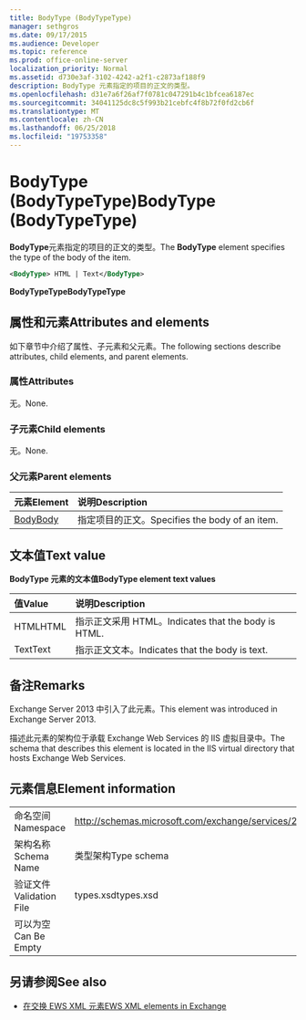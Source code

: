 ```yaml
---
title: BodyType (BodyTypeType)
manager: sethgros
ms.date: 09/17/2015
ms.audience: Developer
ms.topic: reference
ms.prod: office-online-server
localization_priority: Normal
ms.assetid: d730e3af-3102-4242-a2f1-c2873af188f9
description: BodyType 元素指定的项目的正文的类型。
ms.openlocfilehash: d31e7a6f26af7f0781c047291b4c1bfcea6187ec
ms.sourcegitcommit: 34041125dc8c5f993b21cebfc4f8b72f0fd2cb6f
ms.translationtype: MT
ms.contentlocale: zh-CN
ms.lasthandoff: 06/25/2018
ms.locfileid: "19753358"
---
```

# <a name="bodytype-bodytypetype"></a><span data-ttu-id="c9bd6-103">BodyType (BodyTypeType)</span><span class="sxs-lookup"><span data-stu-id="c9bd6-103">BodyType (BodyTypeType)</span></span>

<span data-ttu-id="c9bd6-104">**BodyType**元素指定的项目的正文的类型。</span><span class="sxs-lookup"><span data-stu-id="c9bd6-104">The **BodyType** element specifies the type of the body of the item.</span></span> 
  
```XML
<BodyType> HTML | Text</BodyType>
```

 <span data-ttu-id="c9bd6-105">**BodyTypeType**</span><span class="sxs-lookup"><span data-stu-id="c9bd6-105">**BodyTypeType**</span></span>
## <a name="attributes-and-elements"></a><span data-ttu-id="c9bd6-106">属性和元素</span><span class="sxs-lookup"><span data-stu-id="c9bd6-106">Attributes and elements</span></span>

<span data-ttu-id="c9bd6-107">如下章节中介绍了属性、子元素和父元素。</span><span class="sxs-lookup"><span data-stu-id="c9bd6-107">The following sections describe attributes, child elements, and parent elements.</span></span>
  
### <a name="attributes"></a><span data-ttu-id="c9bd6-108">属性</span><span class="sxs-lookup"><span data-stu-id="c9bd6-108">Attributes</span></span>

<span data-ttu-id="c9bd6-109">无。</span><span class="sxs-lookup"><span data-stu-id="c9bd6-109">None.</span></span>
  
### <a name="child-elements"></a><span data-ttu-id="c9bd6-110">子元素</span><span class="sxs-lookup"><span data-stu-id="c9bd6-110">Child elements</span></span>

<span data-ttu-id="c9bd6-111">无。</span><span class="sxs-lookup"><span data-stu-id="c9bd6-111">None.</span></span>
  
### <a name="parent-elements"></a><span data-ttu-id="c9bd6-112">父元素</span><span class="sxs-lookup"><span data-stu-id="c9bd6-112">Parent elements</span></span>

|<span data-ttu-id="c9bd6-113">**元素**</span><span class="sxs-lookup"><span data-stu-id="c9bd6-113">**Element**</span></span>|<span data-ttu-id="c9bd6-114">**说明**</span><span class="sxs-lookup"><span data-stu-id="c9bd6-114">**Description**</span></span>|
|:-----|:-----|
|[<span data-ttu-id="c9bd6-115">Body</span><span class="sxs-lookup"><span data-stu-id="c9bd6-115">Body</span></span>](body.md) <br/> |<span data-ttu-id="c9bd6-116">指定项目的正文。</span><span class="sxs-lookup"><span data-stu-id="c9bd6-116">Specifies the body of an item.</span></span>  <br/> |
   
## <a name="text-value"></a><span data-ttu-id="c9bd6-117">文本值</span><span class="sxs-lookup"><span data-stu-id="c9bd6-117">Text value</span></span>

<span data-ttu-id="c9bd6-118">**BodyType 元素的文本值**</span><span class="sxs-lookup"><span data-stu-id="c9bd6-118">**BodyType element text values**</span></span>

|<span data-ttu-id="c9bd6-119">**值**</span><span class="sxs-lookup"><span data-stu-id="c9bd6-119">**Value**</span></span>|<span data-ttu-id="c9bd6-120">**说明**</span><span class="sxs-lookup"><span data-stu-id="c9bd6-120">**Description**</span></span>|
|:-----|:-----|
|<span data-ttu-id="c9bd6-121">HTML</span><span class="sxs-lookup"><span data-stu-id="c9bd6-121">HTML</span></span>  <br/> |<span data-ttu-id="c9bd6-122">指示正文采用 HTML。</span><span class="sxs-lookup"><span data-stu-id="c9bd6-122">Indicates that the body is HTML.</span></span>  <br/> |
|<span data-ttu-id="c9bd6-123">Text</span><span class="sxs-lookup"><span data-stu-id="c9bd6-123">Text</span></span>  <br/> |<span data-ttu-id="c9bd6-124">指示正文文本。</span><span class="sxs-lookup"><span data-stu-id="c9bd6-124">Indicates that the body is text.</span></span>  <br/> |
   
## <a name="remarks"></a><span data-ttu-id="c9bd6-125">备注</span><span class="sxs-lookup"><span data-stu-id="c9bd6-125">Remarks</span></span>

<span data-ttu-id="c9bd6-126">Exchange Server 2013 中引入了此元素。</span><span class="sxs-lookup"><span data-stu-id="c9bd6-126">This element was introduced in Exchange Server 2013.</span></span>
  
<span data-ttu-id="c9bd6-127">描述此元素的架构位于承载 Exchange Web Services 的 IIS 虚拟目录中。</span><span class="sxs-lookup"><span data-stu-id="c9bd6-127">The schema that describes this element is located in the IIS virtual directory that hosts Exchange Web Services.</span></span>
  
## <a name="element-information"></a><span data-ttu-id="c9bd6-128">元素信息</span><span class="sxs-lookup"><span data-stu-id="c9bd6-128">Element information</span></span>

|||
|:-----|:-----|
|<span data-ttu-id="c9bd6-129">命名空间</span><span class="sxs-lookup"><span data-stu-id="c9bd6-129">Namespace</span></span>  <br/> |http://schemas.microsoft.com/exchange/services/2006/types  <br/> |
|<span data-ttu-id="c9bd6-130">架构名称</span><span class="sxs-lookup"><span data-stu-id="c9bd6-130">Schema Name</span></span>  <br/> |<span data-ttu-id="c9bd6-131">类型架构</span><span class="sxs-lookup"><span data-stu-id="c9bd6-131">Type schema</span></span>  <br/> |
|<span data-ttu-id="c9bd6-132">验证文件</span><span class="sxs-lookup"><span data-stu-id="c9bd6-132">Validation File</span></span>  <br/> |<span data-ttu-id="c9bd6-133">types.xsd</span><span class="sxs-lookup"><span data-stu-id="c9bd6-133">types.xsd</span></span>  <br/> |
|<span data-ttu-id="c9bd6-134">可以为空</span><span class="sxs-lookup"><span data-stu-id="c9bd6-134">Can Be Empty</span></span>  <br/> ||
   
## <a name="see-also"></a><span data-ttu-id="c9bd6-135">另请参阅</span><span class="sxs-lookup"><span data-stu-id="c9bd6-135">See also</span></span>



- [<span data-ttu-id="c9bd6-136">在交换 EWS XML 元素</span><span class="sxs-lookup"><span data-stu-id="c9bd6-136">EWS XML elements in Exchange</span></span>](ews-xml-elements-in-exchange.md)

